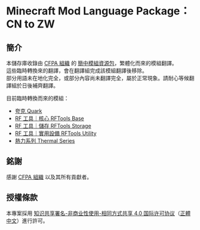 # Minecraft Mod Language Package：CN to ZW

## **簡介**
本儲存庫收錄由 [CFPA 組織][cfpa] 的 [簡中模組資源包][MMLP]，繁體化而來的模組翻譯。<br>
這些臨時轉換來的翻譯，會在翻譯組完成該模組翻譯後移除。<br>
部分用語未在地化完全，或部分內容尚未翻譯完全，屬於正常現象。請耐心等候翻譯組於日後補齊翻譯。<br>

目前臨時轉換而來的模組：<br>
* [夸克 Quark][quark]</li>
* [RF 工具｜核心 RFTools Base][rftoolsbase]
* [RF 工具｜儲存 RFTools Storage][rftoolsstorage]
* [RF 工具｜實用設備 RFTools Utility][rftoolsutility]
* [熱力系列 Thermal Series][thermal]

## **銘謝**
感謝 [CFPA 組織][cfpa] 以及其所有貢獻者。

## **授權條款**
本專案採用 [知识共享署名-非商业性使用-相同方式共享 4.0 国际许可协议][license]（[正體中文]）進行許可。


<!-- Links -->
[cfpa]: https://github.com/CFPAOrg
[mmlp]: https://github.com/CFPAOrg/Minecraft-Mod-Language-Package
[quark]:https://www.curseforge.com/minecraft/mc-mods/quark
[rftoolsbase]:https://www.curseforge.com/minecraft/mc-mods/rftools-base
[rftoolsstorage]:https://www.curseforge.com/minecraft/mc-mods/rftools-storage
[rftoolsutility]:https://www.curseforge.com/minecraft/mc-mods/rftools-utility
[thermal]:https://www.curseforge.com/minecraft/mc-mods/thermal-foundation
[license]: LICENSE
[正體中文]: https://creativecommons.org/licenses/by-nc-sa/4.0/deed.zh_TW
